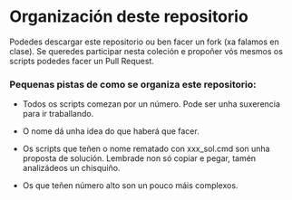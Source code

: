 <img src="https://irocho.github.io/imaxes/logo.png" alt="" />

# Organización deste repositorio

Podedes descargar este repositorio ou ben facer un fork (xa falamos en clase). Se queredes participar nesta coleción e propoñer vós mesmos os scripts podedes facer un Pull Request.

### Pequenas pistas de como se organiza este repositorio:

* Todos os scripts comezan por un número. Pode ser unha suxerencia para ir traballando.

* O nome dá unha idea do que haberá que facer.

* Os scripts que teñen o nome rematado con xxx_sol.cmd son unha proposta de solución. Lembrade non só copiar e pegar, tamén analizádeos un chisquiño.

* Os que teñen número alto son un pouco máis complexos.

